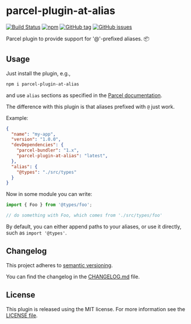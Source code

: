 # parcel-plugin-at-alias

[![Build Status](https://florianrappl.visualstudio.com/parcel-plugin-at-alias/_apis/build/status/FlorianRappl.parcel-plugin-at-alias?branchName=master)](https://florianrappl.visualstudio.com/parcel-plugin-at-alias/_build/latest?definitionId=14&branchName=master)
[![npm](https://img.shields.io/npm/v/parcel-plugin-at-alias.svg)](https://www.npmjs.com/package/parcel-plugin-at-alias)
[![GitHub tag](https://img.shields.io/github/tag/FlorianRappl/parcel-plugin-at-alias.svg)](https://github.com/FlorianRappl/parcel-plugin-at-alias/releases)
[![GitHub issues](https://img.shields.io/github/issues/FlorianRappl/parcel-plugin-at-alias.svg)](https://github.com/FlorianRappl/parcel-plugin-at-alias/issues)

Parcel plugin to provide support for '@'-prefixed aliases. :package:

## Usage

Just install the plugin, e.g.,

```sh
npm i parcel-plugin-at-alias
```

and use `alias` sections as specified in the [Parcel documentation](https://parceljs.org/module_resolution.html#aliases).

The difference with this plugin is that aliases prefixed with `@` just work.

Example:

```json
{
  "name": "my-app",
  "version": "1.0.0",
  "devDependencies": {
    "parcel-bundler": "1.x",
    "parcel-plugin-at-alias": "latest",
  },
  "alias": {
    "@types": "./src/types"
  }
}
```

Now in some module you can write:

```js
import { Foo } from '@types/foo';

// do something with Foo, which comes from './src/types/foo'
```

By default, you can either append paths to your aliases, or use it directly, such as `import '@types'`.

## Changelog

This project adheres to [semantic versioning](https://semver.org).

You can find the changelog in the [CHANGELOG.md](CHANGELOG.md) file.

## License

This plugin is released using the MIT license. For more information see the [LICENSE file](LICENSE).
